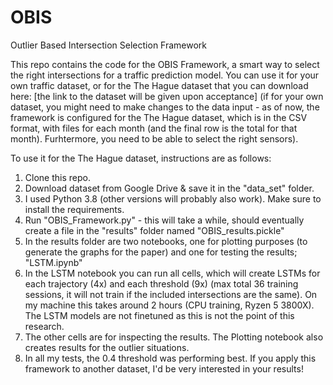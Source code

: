 # OBIS
 Outlier Based Intersection Selection Framework

This repo contains the code for the OBIS Framework, a smart way to select the right intersections for a traffic prediction model. You can use it for your own traffic dataset, or for the The Hague dataset that you can download here: [the link to the dataset will be given upon acceptance]
(if for your own dataset, you might need to make changes to the data input - as of now, the framework is configured for the The Hague dataset, which is in the CSV format, with files for each month (and the final row is the total for that month). Furhtermore, you need to be able to select the right sensors). 

To use it for the The Hague dataset, instructions are as follows:
1. Clone this repo.
2. Download dataset from Google Drive & save it in the "data_set" folder.
3. I used Python 3.8 (other versions will probably also work). Make sure to install the requirements.
4. Run "OBIS_Framework.py" - this will take a while, should eventually create a file in the "results" folder named "OBIS_results.pickle"
5. In the results folder are two notebooks, one for plotting purposes (to generate the graphs for the paper) and one for testing the results; "LSTM.ipynb"
6. In the LSTM notebook you can run all cells, which will create LSTMs for each trajectory (4x) and each threshold (9x) (max total 36 training sessions, it will not train if the included intersections are the same). On my machine this takes around 2 hours (CPU training, Ryzen 5 3800X). The LSTM models are not finetuned as this is not the point of this research. 
7. The other cells are for inspecting the results. The Plotting notebook also creates results for the outlier situations. 
8. In all my tests, the 0.4 threshold was performing best. If you apply this framework to another dataset, I'd be very interested in your results!
